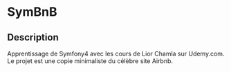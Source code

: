 SymBnB
=============

Description
-------------

Apprentissage de Symfony4 avec les cours de Lior Chamla sur Udemy.com.
Le projet est une copie minimaliste du célèbre site Airbnb.